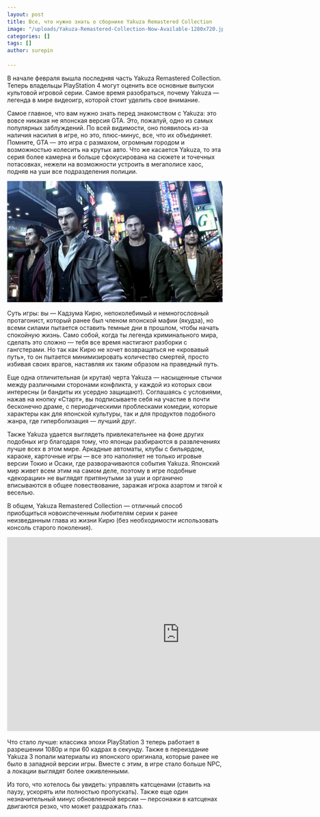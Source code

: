```yaml
---
layout: post
title: Все, что нужно знать о сборнике Yakuza Remastered Collection
image: "/uploads/Yakuza-Remastered-Collection-Now-Available-1280x720.jpg"
categories: []
tags: []
author: surepin

---
```

В начале февраля вышла последняя часть Yakuza Remastered Collection. Теперь владельцы PlayStation 4 могут оценить все основные выпуски культовой игровой серии. Самое время разобраться, почему Yakuza — легенда в мире видеоигр, которой стоит уделить свое внимание.

Самое главное, что вам нужно знать перед знакомством с Yakuza: это вовсе никакая не японская версия GTA. Это, пожалуй, одно из самых популярных заблуждений. По всей видимости, оно появилось из-за наличия насилия в игре, но это, плюс-минус, все, что их объединяет. Помните, GTA — это игра с размахом, огромным городом и возможностью колесить на крутых авто. Что же касается Yakuza, то эта серия более камерна и больше сфокусирована на сюжете и точечных потасовках, нежели на возможности устроить в мегаполисе хаос, подняв на уши все подразделения полиции.

![](/uploads/MGqOFGyxMDJ0oJhG85SMoA.jpeg)

Суть игры: вы — Кадзума Кирю, непоколебимый и немногословный протагонист, который ранее был членом японской мафии (якудза), но всеми силами пытается оставить темные дни в прошлом, чтобы начать спокойную жизнь. Само собой, когда ты легенда криминального мира, сделать это сложно — тебя все время настигают разборки с гангстерами. Но так как Кирю не хочет возвращаться не «кровавый путь», то он пытается минимизировать количество смертей, просто избивая своих врагов, наставляя их таким образом на праведный путь.

Еще одна отличительная (и крутая) черта Yakuza — насыщенные стычки между различными сторонами конфликта, у каждой из которых свои интересны (и бандиты их усердно защищают). Соглашаясь с условиями, нажав на кнопку «Старт», вы подписываете себя на участие в почти бесконечно драме, с периодическими проблесками комедии, которые характеры как для японской культуры, так и для продуктов подобного жанра, где гиперболизация — лучший друг.

Также Yakuza удается выглядеть привлекательнее на фоне других подобных игр благодаря тому, что японцы разбираются в развлечениях лучше всех в этом мире. Аркадные автоматы, клубы с бильярдом, караоке, карточные игры — все это наполняет не только игровые версии Токио и Осаки, где разворачиваются события Yakuza. Японский мир живет всем этим на самом деле, поэтому в игре подобные «декорации» не выглядят притянутыми за уши и органично вписываются в общее повествование, заражая игрока азартом и тягой к веселью.

В общем, Yakuza Remastered Collection — отличный способ приобщиться новоиспеченным любителям серии к ранее неизведанным глава из жизни Кирю (без необходимости использовать консоль старого поколения).

<iframe width="806" height="453" src="https://www.youtube.com/embed/GOmIABX2RP8" frameborder="0" allow="accelerometer; autoplay; encrypted-media; gyroscope; picture-in-picture" allowfullscreen></iframe>

Что стало лучше: классика эпохи PlayStation 3 теперь работает в разрешении 1080p и при 60 кадрах в секунду. Также в переиздание Yakuza 3 попали материалы из японского оригинала, которые ранее не было в западной версии игры. Вместе с этим, в игре стало больше NPC, а локации выглядят более оживленными.

Из того, что хотелось бы увидеть: управлять катсценами (ставить на паузу, ускорять или полностью пропускать). Также еще один незначительный минус обновленной версии — персонажи в катсценах двигаются резко, что может раздражать глаз.
